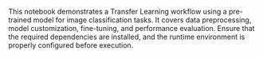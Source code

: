 This notebook demonstrates a Transfer Learning workflow using a pre-trained model for image classification tasks. It covers data preprocessing, model customization, fine-tuning, and performance evaluation. Ensure that the required dependencies are installed, and the runtime environment is properly configured before execution.
